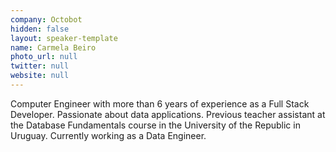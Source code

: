 ```yaml
---
company: Octobot
hidden: false
layout: speaker-template
name: Carmela Beiro
photo_url: null
twitter: null
website: null
---
```


Computer Engineer with more than 6 years of experience as a Full Stack Developer. Passionate about data applications. Previous teacher assistant at the Database Fundamentals course in the University of the Republic in Uruguay. Currently working as a Data Engineer.